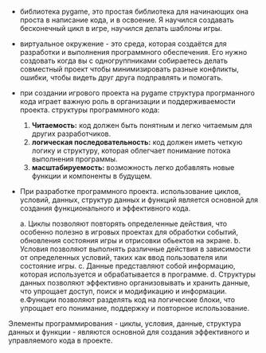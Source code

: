 + библиотека pygame, это простая библиотека для начинающих она проста в написание кода, и в освоение. Я научился создавать бесконечный цикл в игре, научился делать шаблоны игры.
- виртуальное окружение - это среда, которая создаётся для разработки и выполнения программного обеспечения. 
Его нужно создовать когда вы с одногруппниками собираетесь делать совместный проект чтобы минимизировать разные конфликты, ошибки, чтобы видеть друг друга подправлять и помогать.

- при создании игрового проекта на pygame структура прогрманного кода играет важную роль в организации и поддерживаемости проекта.
структуры программного кода:

	1. __Читаемость:__ код должен быть понятным и легко читаемым для других разработчиков.
	2. __логическая последовательность:__ код должен иметь четкую логику и структуру, которая облегчает понимание потока выполнения программы.
	3. __масштабируемость:__ возможность легко добавлять новые функции и компоненты в будущем.
 
+ При разработке программного проекта. использование циклов, условий, данных, структур данных и функций является основной для создания функционального и эффективного кода.
 
	a. Циклы позволяют повторять определенные действия, что особенно полезно в игровых проектах для обработки событий, обновления состояния игры и отрисовки обьектов на экране.
	b. Условия позволяют выполнять различные действия в зависимости от определенных условий, таких как ввод пользователя или состояние игры.
	c. Данные представляют собой информацию, которая используется и обрабатывается в программе.
	d. Структуры данных позволяют эффективно организовывать и хранить данные, что упрощает доступ, поиск и модификацию и информации.
	e.Функции позволяют разделять код на логические блоки, что упрощает его понимание, поддержку и повторное использование.
 
Элементы программирования - циклы, условия, данные, структура данных и функции - являются основной для создания эффективного и управляемого кода в проекте.
